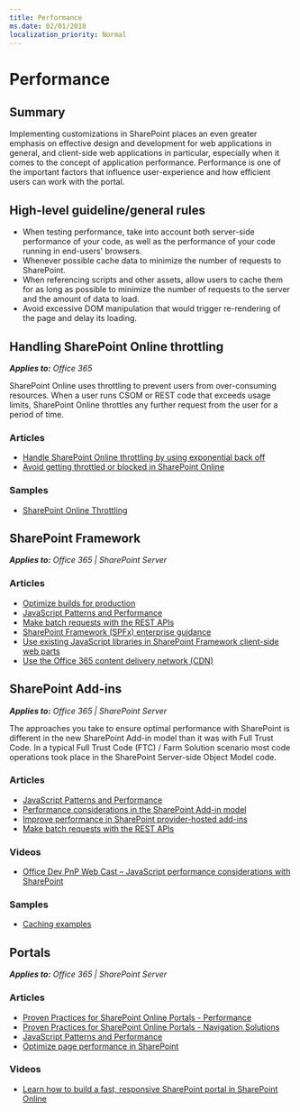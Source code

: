```yaml
---
title: Performance
ms.date: 02/01/2018
localization_priority: Normal
---
```

# Performance

## Summary

Implementing customizations in SharePoint places an even greater emphasis on effective design and development for web applications in general, and client-side web applications in particular, especially when it comes to the concept of application performance. Performance is one of the important factors that influence user-experience and how efficient users can work with the portal.

## High-level guideline/general rules

- When testing performance, take into account both server-side performance of your code, as well as the performance of your code running in end-users' browsers.
- Whenever possible cache data to minimize the number of requests to SharePoint.
- When referencing scripts and other assets, allow users to cache them for as long as possible to minimize the number of requests to the server and the amount of data to load.
- Avoid excessive DOM manipulation that would trigger re-rendering of the page and delay its loading.

## Handling SharePoint Online throttling

_**Applies to:** Office 365_

SharePoint Online uses throttling to prevent users from over-consuming resources. When a user runs CSOM or REST code that exceeds usage limits, SharePoint Online throttles any further request from the user for a period of time.

### Articles

- [Handle SharePoint Online throttling by using exponential back off](https://docs.microsoft.com/en-us/sharepoint/dev/solution-guidance/handle-sharepoint-online-throttling-by-using-exponential-back-off)
- [Avoid getting throttled or blocked in SharePoint Online](https://docs.microsoft.com/en-us/sharepoint/dev/general-development/how-to-avoid-getting-throttled-or-blocked-in-sharepoint-online)

### Samples

- [SharePoint Online Throttling](https://github.com/SharePoint/PnP/tree/master/Samples/Core.Throttling)

## SharePoint Framework

_**Applies to:** Office 365 | SharePoint Server_

### Articles

- [Optimize builds for production](https://docs.microsoft.com/en-us/sharepoint/dev/spfx/toolchain/optimize-builds-for-production)
- [JavaScript Patterns and Performance](https://docs.microsoft.com/en-us/sharepoint/dev/solution-guidance/javascript-patterns-and-performance)
- [Make batch requests with the REST APIs](https://docs.microsoft.com/en-us/sharepoint/dev/sp-add-ins/make-batch-requests-with-the-rest-apis)
- [SharePoint Framework (SPFx) enterprise guidance](https://docs.microsoft.com/en-us/sharepoint/dev/spfx/enterprise-guidance)
- [Use existing JavaScript libraries in SharePoint Framework client-side web parts](https://docs.microsoft.com/en-us/sharepoint/dev/spfx/web-parts/guidance/use-existing-javascript-libraries)
- [Use the Office 365 content delivery network (CDN)](https://docs.microsoft.com/en-us/sharepoint/dev/general-development/office-365-cdn)

## SharePoint Add-ins

_**Applies to:** Office 365 | SharePoint Server_

The approaches you take to ensure optimal performance with SharePoint is different in the new SharePoint Add-in model than it was with Full Trust Code. In a typical Full Trust Code (FTC) / Farm Solution scenario most code operations took place in the SharePoint Server-side Object Model code.

### Articles

- [JavaScript Patterns and Performance](https://docs.microsoft.com/en-us/sharepoint/dev/solution-guidance/javascript-patterns-and-performance)
- [Performance considerations in the SharePoint Add-in model](https://docs.microsoft.com/en-us/sharepoint/dev/solution-guidance/performance-considerations-sharepoint-add-in)
- [Improve performance in SharePoint provider-hosted add-ins](https://docs.microsoft.com/en-us/sharepoint/dev/solution-guidance/improve-performance-in-sharepoint-provider-hosted-add-ins)
- [Make batch requests with the REST APIs](https://docs.microsoft.com/en-us/sharepoint/dev/sp-add-ins/make-batch-requests-with-the-rest-apis)

### Videos

- [Office Dev PnP Web Cast – JavaScript performance considerations with SharePoint](https://dev.office.com/blogs/javascript-performance-considerations-with-sharepoint)

### Samples

- [Caching examples](https://github.com/SharePoint/PnP/tree/master/Samples/Performance.Caching)

## Portals

_**Applies to:** Office 365 | SharePoint Server_

### Articles

- [Proven Practices for SharePoint Online Portals - Performance](https://docs.microsoft.com/en-us/sharepoint/dev/solution-guidance/portal-performance)
- [Proven Practices for SharePoint Online Portals - Navigation Solutions](https://docs.microsoft.com/en-us/sharepoint/dev/solution-guidance/portal-navigation)
- [JavaScript Patterns and Performance](https://docs.microsoft.com/en-us/sharepoint/dev/solution-guidance/javascript-patterns-and-performance)
- [Optimize page performance in SharePoint](https://docs.microsoft.com/en-us/sharepoint/dev/general-development/optimize-page-performance-in-sharepoint)

### Videos

- [Learn how to build a fast, responsive SharePoint portal in SharePoint Online](https://www.youtube.com/watch?v=tD3mkbfhIbM)
